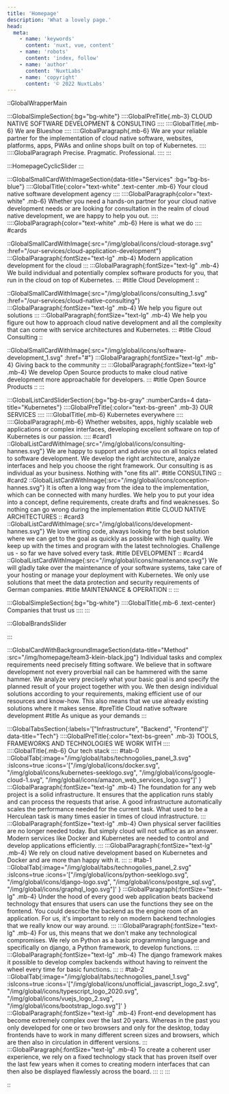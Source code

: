 ```yaml
---
title: 'Homepage'
description: 'What a lovely page.'
head:
  meta:
    - name: 'keywords'
      content: 'nuxt, vue, content'
    - name: 'robots'
      content: 'index, follow'
    - name: 'author'
      content: 'NuxtLabs'
    - name: 'copyright'
      content: '© 2022 NuxtLabs'
---
```

::GlobalWrapperMain

:::GlobalSimpleSection{:bg="bg-white"}
::::GlobalPreTitle{.mb-3}
CLOUD NATIVE SOFTWARE DEVELOPMENT & CONSULTING
::::
::::GlobalTitle{.mb-6}
We are Blueshoe
::::
::::GlobalParagraph{.mb-6}
We are your reliable partner for the implementation of cloud native software, websites, platforms, apps, PWAs and online shops built on top of Kubernetes.
::::
::::GlobalParagraph
Precise. Pragmatic. Professional.
::::
:::


:::HomepageCyclicSlider
:::


:::GlobalSmallCardWithImageSection{data-title="Services" :bg="bg-bs-blue"}
::::GlobalTitle{:color="text-white" .text-center .mb-6}
Your cloud native software development agency
::::
::::GlobalParagraph{color="text-white" .mb-6}
Whether you need a hands-on partner for your cloud native development needs or are looking for consultation in the realm of cloud native development, we are happy to help you out.
::::
::::GlobalParagraph{color="text-white" .mb-6}
Here is what we do
::::
#cards

::GlobalSmallCardWithImage{:src="/img/global/icons/cloud-storage.svg" :href="/our-services/cloud-application-development"}
:::GlobalParagraph{:fontSize="text-lg" .mb-4}
Modern application development for the cloud
:::
:::GlobalParagraph{:fontSize="text-lg" .mb-4}
We build individual and potentially complex software products for you, that run in the cloud on top of Kubernetes.
:::
#title
Cloud Development
::

::GlobalSmallCardWithImage{:src="/img/global/icons/consulting_1.svg" :href="/our-services/cloud-native-consulting"}
:::GlobalParagraph{:fontSize="text-lg" .mb-4}
We help you figure out solutions
:::
:::GlobalParagraph{:fontSize="text-lg" .mb-4}
We help you figure out how to approach cloud native development and all the complexity that can come with service architectures and Kubernetes.
:::
#title
Cloud Consulting
::

::GlobalSmallCardWithImage{:src="/img/global/icons/software-development_1.svg" :href="#"}
:::GlobalParagraph{:fontSize="text-lg" .mb-4}
Giving back to the community
:::
:::GlobalParagraph{:fontSize="text-lg" .mb-4}
We develop Open Source products to make cloud native development more approachable for developers.
:::
#title
Open Source Products
::
:::


:::GlobalListCardSliderSection{:bg="bg-bs-gray" :numberCards=4 data-title="Kubernetes"}
::::GlobalPreTitle{:color="text-bs-green" .mb-3}
OUR SERVICES
::::
::::GlobalTitle{.mb-6}
Kubernetes everywhere
::::
::::GlobalParagraph{.mb-6}
Whether websites, apps, highly scalable web applications or complex interfaces, developing excellent software on top of Kubernetes is our passion.
::::
#card1
::GlobalListCardWithImage{:src="/img/global/icons/consulting-hannes.svg"}
We are happy to support and advise you on all topics related to software development. We develop the right architecture, analyze interfaces and help you choose the right framework. Our consulting is as individual as your business. Nothing with "one fits all".
#title
CONSULTING
::
#card2
::GlobalListCardWithImage{:src="/img/global/icons/conception-hannes.svg"}
It is often a long way from the idea to the implementation, which can be connected with many hurdles. We help you to put your idea into a concept, define requirements, create drafts and find weaknesses. So nothing can go wrong during the implementation
#title
CLOUD NATIVE ARCHITECTURES
::
#card3
::GlobalListCardWithImage{:src="/img/global/icons/development-hannes.svg"}
We love writing code, always looking for the best solution where we can get to the goal as quickly as possible with high quality. We keep up with the times and program with the latest technologies. Challenge us - so far we have solved every task.
#title
DEVELOPMENT
::
#card4
::GlobalListCardWithImage{:src="/img/global/icons/maintenance.svg"}
We will gladly take over the maintenance of your software systems, take care of your hosting or manage your deployment with Kubernetes. We only use solutions that meet the data protection and security requirements of German companies.
#title
MAINTENANCE & OPERATION
::
:::


:::GlobalSimpleSection{:bg="bg-white"}
::::GlobalTitle{.mb-6 .text-center}
Companies that trust us
::::
:::


:::GlobalBrandsSlider

:::


:::GlobalCardWithBackgroundImageSection{data-title="Method" :src="/img/homepage/team3-klein-black.jpg"}
Individual tasks and complex requirements need precisely fitting software. We believe that in software development not every proverbial nail can be hammered with the same hammer. We analyze very precisely what your basic goal is and specify the planned result of your project together with you. We then design individual solutions according to your requirements, making efficient use of our resources and know-how. This also means that we use already existing solutions where it makes sense.
#preTitle
Cloud native software development
#title
As unique as your demands
:::


:::GlobalTabsSection{:labels='["Infrastructure", "Backend", "Frontend"]' data-title="Tech"}
::::GlobalPreTitle{:color="text-bs-green" .mb-3}
TOOLS, FRAMEWORKS AND TECHNOLOGIES WE WORK WITH
::::
::::GlobalTitle{.mb-6}
Our tech stack
::::
#tab-0
::GlobalTab{:image="/img/global/tabs/technogolies_panel_3.svg" :isIcons=true :icons='["/img/global/icons/docker.svg", "/img/global/icons/kubernetes-seeklogo.svg", "/img/global/icons/google-cloud-1.svg", "/img/global/icons/amazon_web_services_logo.svg"]'  }
:::GlobalParagraph{:fontSize="text-lg" .mb-4}
The foundation for any web project is a solid infrastructure. It ensures that the application runs stably and can process the requests that arise. A good infrastructure automatically scales the performance needed for the current task. What used to be a Herculean task is many times easier in times of cloud infrastructure.
:::
:::GlobalParagraph{:fontSize="text-lg" .mb-4}
Own physical server facilities are no longer needed today. But simply cloud will not suffice as an answer. Modern services like Docker and Kubernetes are needed to control and develop applications efficiently.
:::
:::GlobalParagraph{:fontSize="text-lg" .mb-4}
We rely on cloud native development based on Kubernetes and Docker and are more than happy with it.
:::
::
#tab-1
::GlobalTab{:image="/img/global/tabs/technogolies_panel_2.svg" :isIcons=true :icons='["/img/global/icons/python-seeklogo.svg", "/img/global/icons/django-logo.svg", "/img/global/icons/postgre_sql.svg", "/img/global/icons/graphql_logo.svg"]'  }
:::GlobalParagraph{:fontSize="text-lg" .mb-4}
Under the hood of every good web application beats backend technology that ensures that users can use the functions they see on the frontend. You could describe the backend as the engine room of an application. For us, it's important to rely on modern backend technologies that we really know our way around.
:::
:::GlobalParagraph{:fontSize="text-lg" .mb-4}
For us, this means that we don't make any technological compromises. We rely on Python as a basic programming language and specifically on django, a Python framework, to develop functions.
:::
:::GlobalParagraph{:fontSize="text-lg" .mb-4}
The django framework makes it possible to develop complex backends without having to reinvent the wheel every time for basic functions.
:::
::
#tab-2
::GlobalTab{:image="/img/global/tabs/technogolies_panel_1.svg" :isIcons=true :icons='["/img/global/icons/unofficial_javascript_logo_2.svg", "/img/global/icons/typescript_logo_2020.svg", "/img/global/icons/vuejs_logo_2.svg", "/img/global/icons/bootstrap_logo.svg"]'  }
:::GlobalParagraph{:fontSize="text-lg" .mb-4}
Front-end development has become extremely complex over the last 20 years. Whereas in the past you only developed for one or two browsers and only for the desktop, today frontends have to work in many different screen sizes and browsers, which are then also in circulation in different versions.
:::
:::GlobalParagraph{:fontSize="text-lg" .mb-4}
To create a coherent user experience, we rely on a fixed technology stack that has proven itself over the last few years when it comes to creating modern interfaces that can then also be displayed flawlessly across the board.
:::
::
:::

::

